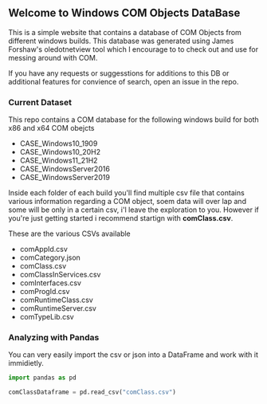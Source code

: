 ## Welcome to Windows COM Objects DataBase

This is a simple website that contains a database of COM Objects from different windows builds. 
This database was generated using James Forshaw's oledotnetview tool which I encourage to to check out and use for messing around with COM. 

If you have any requests or suggesstions for additions to this DB or additional features for convience of search, open an issue in the repo. 

### Current Dataset
This repo contains a COM database for the following windows build for both x86 and x64 COM obejcts 
- CASE_Windows10_1909
- CASE_Windows10_20H2
- CASE_Windows11_21H2
- CASE_WindowsServer2016
- CASE_WindowsServer2019

Inside each folder of each build you'll find multiple csv file that contains various information regarding a COM object, soem data will over lap and some will be only in a certain csv, i'l leave the exploration to you. 
However if you're just getting started i recommend startign with **comClass.csv**. 

These are the various CSVs available
- comAppId.csv
- comCategory.json
- comClass.csv
- comClassInServices.csv
- comInterfaces.csv
- comProgId.csv
- comRuntimeClass.csv
- comRuntimeServer.csv
- comTypeLib.csv

### Analyzing with Pandas
You can very easily import the csv or json into a DataFrame and work with it immidietly.

```python
import pandas as pd

comClassDataframe = pd.read_csv("comClass.csv")
```
